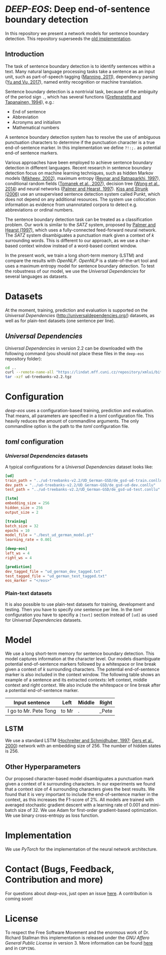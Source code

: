 # *DEEP-EOS*: Deep end-of-sentence boundary detection

In this repository we present a network models for sentence
boundary detection. This repository superseeds the [old implementation](https://github.com/stefan-it/deep-eos).

## Introduction

The task of sentence boundary detection is to identify sentences within
a text. Many natural language processing tasks take a sentence as an
input unit, such as part-of-speech tagging ([Manning,
2011](http://dl.acm.org/citation.cfm?id=1964799.1964816)), dependency
parsing ([Yu and Vu, 2017](http://aclweb.org/anthology/P17-2106)),
named entity recognition or machine translation.

Sentence boundary detection is a nontrivial task, because of the
ambiguity of the period sign `.`, which has several functions
([Grefenstette and Tapanainen,
1994](http://citeseerx.ist.psu.edu/viewdoc/summary?doi=10.1.1.28.5162)),
e.g.:

* End of sentence
* Abbreviation
* Acronyms and initialism
* Mathematical numbers

A sentence boundary detection system has to resolve the use of
ambiguous punctuation characters to determine if the punctuation
character is a true end-of-sentence marker. In this implementation we
define `?!:;.` as potential end-of sentence markers.

Various approaches have been employed to achieve sentence boundary
detection in different languages. Recent research in sentence boundary
detection focus on machine learning techniques, such as hidden Markov
models ([Mikheev, 2002](http://dx.doi.org/10.1162/089120102760275992)),
maximum entropy ([Reynar and Ratnaparkhi,
1997](https://doi.org/10.3115/974557.974561)), conditional random
fields ([Tomanek et al.,
2007](http://www.bootstrep.org/files/publications/FSU_2007_Tomanek_Pacling.pdf)),
decision tree ([Wong et al.,
2014](https://www.ncbi.nlm.nih.gov/pmc/articles/PMC4030568/)) and
neural networks ([Palmer and Hearst,
1997](http://dl.acm.org/citation.cfm?id=972695.972697)). [Kiss and
Strunk (2006)](http://dx.doi.org/10.1162/coli.2006.32.4.485) use an
unsupervised sentence detection system called Punkt, which does not
depend on any additional resources. The system use collocation
information as evidence from unannotated corpora to detect e.g.
abbreviations or ordinal numbers.

The sentence boundary detection task can be treated as a classification
problem. Our work is similar to the *SATZ* system, proposed by [Palmer
and Hearst (1997)](http://dl.acm.org/citation.cfm?id=972695.972697),
which uses a fully-connected feed-forward neural network. The *SATZ*
system disambiguates a punctuation mark given a context of *k*
surrounding words. This is different to our approach, as we use a
char-based context window instead of a word-based context window.

In the present work, we train a long short-term memory (LSTM) and compare the results
with *OpenNLP*. *OpenNLP* is a state-of-the-art tool and uses a maximum
entropy model for sentence boundary detection. To test the robustness of our
model, we use the *Universal Dependencies* for several languages as
datasets.

# Datasets

At the moment, training, prediction and evaluation is supported on the
*Universal Dependencies* (<http://universaldependencies.org/>) datasets, as well as for plain-text
datasets (one sentence per line).

## *Universal Dependencies*

*Universal Dependencies* in version 2.2 can be downloaded with the following command (you should not
place these files in the `deep-eos` repository folder):

```bash
cd ..
curl --remote-name-all "https://lindat.mff.cuni.cz/repository/xmlui/bitstream/handle/11234/1-2837/ud-treebanks-v2.2.tgz"
tar -xzf ud-treebanks-v2.2.tgz
```

# Configuration

*deep-eos* uses a configuration-based training, prediction and evaluation. That means, all parameters
are specified in a *toml* configuration file. This heavily reduces the amount of commandline
arguments. The only commandline option is the path to the *toml* configuration file.

## *toml* configuration

### *Universal Dependencies* datasets

A typical configurations for a *Universal Dependencies* dataset looks like:

```toml
[ud]
train_path = "../ud-treebanks-v2.2/UD_German-GSD/de_gsd-ud-train.conllu"
dev_path = "../ud-treebanks-v2.2/UD_German-GSD/de_gsd-ud-dev.conllu"
test_path = "../ud-treebanks-v2.2/UD_German-GSD/de_gsd-ud-test.conllu"

[lstm]
embedding_size = 256
hidden_size = 256
output_size = 2

[training]
batch_size = 32
epochs = 10
model_file = "./best_ud_german_model.pt"
learning_rate = 0.001

[deep-eos]
left_ws = 4
right_ws = 4

[prediction]
dev_tagged_file = "ud_german_dev_tagged.txt"
test_tagged_file = "ud_german_test_tagged.txt"
eos_marker = "</eos>"
```

### Plain-text datasets

It is also possible to use plain-text datasets for training, development and testing. Then you
have to specify *one* sentence per line. In the *toml* configuration you have to specifiy a
`[text]` section instead of `[ud]` as used for *Universal Dependencies* datasets.

# Model

We use a long short-term memory for sentence boundary detection. This
model captures information at the character level. Our models
disambiguate potential end-of-sentence markers followed by a whitespace
or line break given a context of *k* surrounding characters. The
potential end-of-sentence marker is also included in the context
window. The following table shows an example of a sentence and its
extracted contexts: left context, middle context and right context. We
also include the whitespace or line break after a potential
end-of-sentence marker.


| Input sentence        | Left  | Middle | Right
| --------------------- | ----- | ------ | -----
| I go to Mr. Pete Tong | to Mr | .      | _Pete

## LSTM

We use a standard LSTM ([Hochreiter and Schmidhuber,
1997](http://dx.doi.org/10.1162/neco.1997.9.8.1735); [Gers et al.,
2000](http://dx.doi.org/10.1162/089976600300015015)) network with an
embedding size of 256. The number of hidden states is 256.

## Other Hyperparameters

Our proposed character-based model disambiguates a punctuation mark
given a context of *k* surrounding characters. In our experiments we
found that a context size of 4 surrounding characters gives the best
results. We found that it is very important to include the
end-of-sentence marker in the context, as this increases the F1-score
of 2%.  All models are trained with averaged stochastic gradient
descent with a learning rate of 0.001 and mini-batch size of 32. We use
Adam for first-order gradient-based optimization. We use binary
cross-entropy as loss function.

# Implementation

We use *PyTorch* for the implementation of the neural network
architecture.

# Contact (Bugs, Feedback, Contribution and more)

For questions about *deep-eos*, just open an issue [here](https://github.com/stefan-it/deep_eos/issues).
A contribution is coming soon!

# License

To respect the Free Software Movement and the enormous work of Dr.
Richard Stallman this implementation is released under the *GNU Affero
General Public License* in version 3. More information can be found
[here](https://www.gnu.org/licenses/licenses.html) and in `COPYING`.
